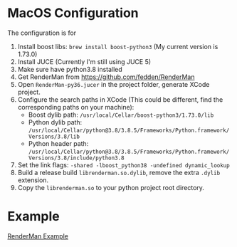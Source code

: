 # MacOS Configuration
The configuration is for
1. Install boost libs: `brew install boost-python3` (My current version is 1.73.0)
2. Install JUCE (Currently I'm still using JUCE 5)
3. Make sure have python3.8 installed
4. Get RenderMan from https://github.com/fedden/RenderMan
5. Open `RenderMan-py36.jucer` in the project folder, generate XCode project.
6. Configure the search paths in XCode (This could be different, find the corresponding paths on your machine):
   - Boost dylib path: `/usr/local/Cellar/boost-python3/1.73.0/lib`
   - Python dylib path: `/usr/local/Cellar/python@3.8/3.8.5/Frameworks/Python.framework/Versions/3.8/lib`
   - Python header path: `/usr/local/Cellar/python@3.8/3.8.5/Frameworks/Python.framework/Versions/3.8/include/python3.8`
7. Set the link flags: `-shared -lboost_python38 -undefined dynamic_lookup`
7. Build a release build `librenderman.so.dylib`, remove the extra `.dylib` extension.
8. Copy the `librenderman.so` to your python project root directory.

# Example
[RenderMan Example](http://doc.gold.ac.uk/~lfedd001/renderman.html)
